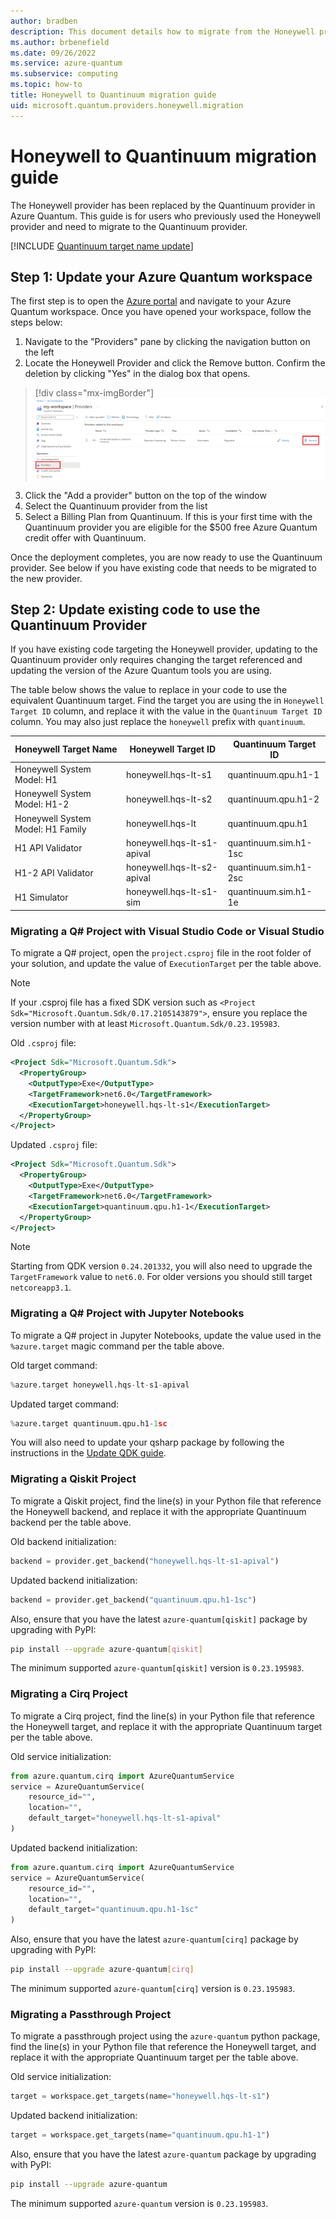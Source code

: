 ```yaml
---
author: bradben
description: This document details how to migrate from the Honeywell provide to the Quantinuum provider.
ms.author: brbenefield
ms.date: 09/26/2022
ms.service: azure-quantum
ms.subservice: computing
ms.topic: how-to
title: Honeywell to Quantinuum migration guide
uid: microsoft.quantum.providers.honeywell.migration
---
```


# Honeywell to Quantinuum migration guide

The Honeywell provider has been replaced by the Quantinuum provider in Azure Quantum. This guide is for users who previously used the Honeywell provider and need to migrate to the Quantinuum provider.

[!INCLUDE [Quantinuum target name update](includes/quantinuum-name-change.md)]

## Step 1: Update your Azure Quantum workspace

The first step is to open the [Azure portal](https://portal.azure.com) and navigate to your Azure Quantum workspace. Once you have opened your workspace, follow the steps below:

1. Navigate to the "Providers" pane by clicking the navigation button on the left
2. Locate the Honeywell Provider and click the Remove button. Confirm the deletion by clicking "Yes" in the dialog box that opens.

  > [!div class="mx-imgBorder"]
  > ![The Providers pane with the old Honeywell provider](./media/honeywell-migration/honeywell-migration-remove-provider.png)

3. Click the "Add a provider" button on the top of the window
4. Select the Quantinuum provider from the list
5. Select a Billing Plan from Quantinuum. If this is your first time with the Quantinuum provider you are eligible for the $500 free Azure Quantum credit offer with Quantinuum.

Once the deployment completes, you are now ready to use the Quantinuum provider. See below if you have existing code that needs to be migrated to the new provider.

## Step 2: Update existing code to use the Quantinuum Provider

If you have existing code targeting the Honeywell provider, updating to the Quantinuum provider only requires changing the target referenced and updating the version of the Azure Quantum tools you are using.

The table below shows the value to replace in your code to use the equivalent Quantinuum target. Find the target you are using the in `Honeywell Target ID` column, and replace it with the value in the `Quantinuum Target ID` column. You may also just replace the `honeywell` prefix with `quantinuum`.

| Honeywell Target Name | Honeywell Target ID | Quantinuum Target ID |
|-----------------------|---------------------|----------------------|
| Honeywell System Model: H1        | honeywell.hqs-lt-s1        | quantinuum.qpu.h1-1       |
| Honeywell System Model: H1-2      | honeywell.hqs-lt-s2        | quantinuum.qpu.h1-2       |
| Honeywell System Model: H1 Family | honeywell.hqs-lt           | quantinuum.qpu.h1         |
| H1 API Validator                  | honeywell.hqs-lt-s1-apival | quantinuum.sim.h1-1sc     |
| H1-2 API Validator                | honeywell.hqs-lt-s2-apival | quantinuum.sim.h1-2sc     |
| H1 Simulator                      | honeywell.hqs-lt-s1-sim    | quantinuum.sim.h1-1e      |

### Migrating a Q# Project with Visual Studio Code or Visual Studio

To migrate a Q# project, open the `project.csproj` file in the root folder of your solution, and update the value of `ExecutionTarget` per the table above.

> [!Note]
> If your .csproj file has a fixed SDK version such as `<Project Sdk="Microsoft.Quantum.Sdk/0.17.2105143879">`, ensure you replace the version number with at least `Microsoft.Quantum.Sdk/0.23.195983`.

Old `.csproj` file:
```xml
<Project Sdk="Microsoft.Quantum.Sdk">
  <PropertyGroup>
    <OutputType>Exe</OutputType>
    <TargetFramework>net6.0</TargetFramework>
    <ExecutionTarget>honeywell.hqs-lt-s1</ExecutionTarget>
  </PropertyGroup>
</Project>
```

Updated `.csproj` file:
```xml
<Project Sdk="Microsoft.Quantum.Sdk">
  <PropertyGroup>
    <OutputType>Exe</OutputType>
    <TargetFramework>net6.0</TargetFramework>
    <ExecutionTarget>quantinuum.qpu.h1-1</ExecutionTarget>
  </PropertyGroup>
</Project>
```

> [!Note]
> Starting from QDK version `0.24.201332`, you will also need to upgrade the `TargetFramework` value to `net6.0`. For older versions you should still target `netcoreapp3.1`.

### Migrating a Q# Project with Jupyter Notebooks

To migrate a Q# project in Jupyter Notebooks, update the value used in the `%azure.target` magic command per the table above.

Old target command:
```py
%azure.target honeywell.hqs-lt-s1-apival
```

Updated target command:
```py
%azure.target quantinuum.qpu.h1-1sc
```


You will also need to update your qsharp package by following the instructions in the [Update QDK guide](xref:microsoft.quantum.update-qdk).

### Migrating a Qiskit Project

To migrate a Qiskit project, find the line(s) in your Python file that reference the Honeywell backend, and replace it with the appropriate Quantinuum backend per the table above.

Old backend initialization:
```python
backend = provider.get_backend("honeywell.hqs-lt-s1-apival")
```

Updated backend initialization:
```python
backend = provider.get_backend("quantinuum.qpu.h1-1sc")
```

Also, ensure that you have the latest `azure-quantum[qiskit]` package by upgrading with PyPI:
```bash
pip install --upgrade azure-quantum[qiskit]
```

The minimum supported `azure-quantum[qiskit]` version is `0.23.195983`.

### Migrating a Cirq Project

To migrate a Cirq project, find the line(s) in your Python file that reference the Honeywell target, and replace it with the appropriate Quantinuum target per the table above.

Old service initialization:
```python
from azure.quantum.cirq import AzureQuantumService
service = AzureQuantumService(
    resource_id="",
    location="",
    default_target="honeywell.hqs-lt-s1-apival"
)
```

Updated backend initialization:
```python
from azure.quantum.cirq import AzureQuantumService
service = AzureQuantumService(
    resource_id="",
    location="",
    default_target="quantinuum.qpu.h1-1sc"
)
```

Also, ensure that you have the latest `azure-quantum[cirq]` package by upgrading with PyPI:
```bash
pip install --upgrade azure-quantum[cirq]
```

The minimum supported `azure-quantum[cirq]` version is `0.23.195983`.

### Migrating a Passthrough Project

To migrate a passthrough project using the `azure-quantum` python package, find the line(s) in your Python file that reference the Honeywell target, and replace it with the appropriate Quantinuum target per the table above.

Old service initialization:
```python
target = workspace.get_targets(name="honeywell.hqs-lt-s1")
```

Updated backend initialization:
```python
target = workspace.get_targets(name="quantinuum.qpu.h1-1")
```

Also, ensure that you have the latest `azure-quantum` package by upgrading with PyPI:
```bash
pip install --upgrade azure-quantum
```

The minimum supported `azure-quantum` version is `0.23.195983`.
